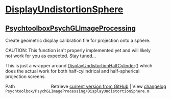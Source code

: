 # [DisplayUndistortionSphere](DisplayUndistortionSphere)
## [Psychtoolbox](Psychtoolbox)[PsychGLImageProcessing](PsychGLImageProcessing)

Create geometric display calibration file for projection onto a sphere.  
  
CAUTION: This function isn't properly implemented yet and will likely  
not work for you as expected. Stay tuned...  
  
This is just a wrapper around [DisplayUndistortionHalfCylinder](DisplayUndistortionHalfCylinder)() which  
does the actual work for both half-cylindrical and half-spherical  
projection screens.  
  




<div class="code_header" style="text-align:right;">
  <span style="float:left;">Path&nbsp;&nbsp;</span> <span class="counter">Retrieve <a href=
  "https://raw.github.com/Psychtoolbox-3/Psychtoolbox-3/beta/Psychtoolbox/PsychGLImageProcessing/DisplayUndistortionSphere.m">current version from GitHub</a> | View <a href=
  "https://github.com/Psychtoolbox-3/Psychtoolbox-3/commits/beta/Psychtoolbox/PsychGLImageProcessing/DisplayUndistortionSphere.m">changelog</a></span>
</div>
<div class="code">
  <code>Psychtoolbox/PsychGLImageProcessing/DisplayUndistortionSphere.m</code>
</div>

